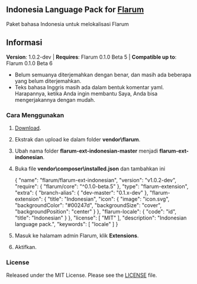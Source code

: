## Indonesia Language Pack for [Flarum](http://flarum.org/)

Paket bahasa Indonesia untuk melokalisasi Flarum

## Informasi
**Version**:  1.0.2-dev | **Requires**: Flarum 0.1.0 Beta 5 | **Compatible up to**: Flarum 0.1.0 Beta 6

 - Belum semuanya diterjemahkan dengan benar, dan masih ada beberapa yang
   belum diterjemahkan.
 - Teks bahasa Inggris masih ada dalam bentuk komentar yaml. Harapannya, ketika Anda ingin membantu Saya, Anda bisa mengerjakannya dengan mudah.

### Cara Menggunakan
1. [Download](https://github.com/realodix/flarum-indonesian/archive/master.zip).
2. Ekstrak dan upload ke dalam folder **vendor\flarum**.
3. Ubah nama folder **flarum-ext-indonesian-master** menjadi **flarum-ext-indonesian**.
4. Buka file **vendor\composer\installed.json** dan tambahkan ini

    {
        "name": "flarum/flarum-ext-indonesian",
        "version": "v1.0.2-dev",
        "require": {
            "flarum/core": "^0.1.0-beta.5"
        },
        "type": "flarum-extension",
        "extra": {
            "branch-alias": {
                "dev-master": "0.1.x-dev"
            },
            "flarum-extension": {
                "title": "Indonesian",
                "icon": {
                    "image": "icon.svg",
                    "backgroundColor": "#00247d",
                    "backgroundSize": "cover",
                    "backgroundPosition": "center"
                }
            },
            "flarum-locale": {
                "code": "id",
                "title": "Indonesian"
            }
        },
        "license": [
            "MIT"
        ],
        "description": "Indonesian language pack.",
        "keywords": [
            "locale"
        ]
    }

5. Masuk ke halamam admin Flarum, klik **Extensions**.
6. Aktifkan.

### License
Released under the MIT License. Please see the [LICENSE](https://github.com/realodix/flarum-ext-indonesian/blob/master/LICENSE) file.

